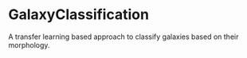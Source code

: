 # GalaxyClassification
A transfer learning based approach to classify galaxies based on their morphology.
